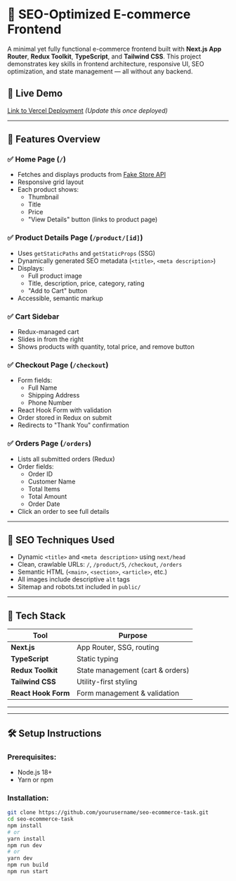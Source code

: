 # 🛒 SEO-Optimized E-commerce Frontend

A minimal yet fully functional e-commerce frontend built with **Next.js App Router**, **Redux Toolkit**, **TypeScript**, and **Tailwind CSS**. This project demonstrates key skills in frontend architecture, responsive UI, SEO optimization, and state management — all without any backend.

## 🚀 Live Demo

[Link to Vercel Deployment](https://shopping-square.vercel.app/) *(Update this once deployed)*

---

## 📁 Features Overview

### ✅ Home Page (`/`)
- Fetches and displays products from [Fake Store API](https://fakestoreapi.com/products)
- Responsive grid layout
- Each product shows:
  - Thumbnail
  - Title
  - Price
  - "View Details" button (links to product page)

### ✅ Product Details Page (`/product/[id]`)
- Uses `getStaticPaths` and `getStaticProps` (SSG)
- Dynamically generated SEO metadata (`<title>`, `<meta description>`)
- Displays:
  - Full product image
  - Title, description, price, category, rating
  - "Add to Cart" button
- Accessible, semantic markup

### ✅ Cart Sidebar
- Redux-managed cart
- Slides in from the right
- Shows products with quantity, total price, and remove button

### ✅ Checkout Page (`/checkout`)
- Form fields:
  - Full Name
  - Shipping Address
  - Phone Number
- React Hook Form with validation
- Order stored in Redux on submit
- Redirects to "Thank You" confirmation

### ✅ Orders Page (`/orders`)
- Lists all submitted orders (Redux)
- Order fields:
  - Order ID
  - Customer Name
  - Total Items
  - Total Amount
  - Order Date
- Click an order to see full details

---

## 🧠 SEO Techniques Used

- Dynamic `<title>` and `<meta description>` using `next/head`
- Clean, crawlable URLs: `/`, `/product/5`, `/checkout`, `/orders`
- Semantic HTML (`<main>`, `<section>`, `<article>`, etc.)
- All images include descriptive `alt` tags
- Sitemap and robots.txt included in `public/`

---

## 🧱 Tech Stack

| Tool             | Purpose                      |
|------------------|------------------------------|
| **Next.js**      | App Router, SSG, routing     |
| **TypeScript**   | Static typing                |
| **Redux Toolkit**| State management (cart & orders) |
| **Tailwind CSS** | Utility-first styling        |
| **React Hook Form** | Form management & validation |

---

---

## 🛠️ Setup Instructions

### Prerequisites:
- Node.js 18+
- Yarn or npm

### Installation:

```bash
git clone https://github.com/yourusername/seo-ecommerce-task.git
cd seo-ecommerce-task
npm install
# or
yarn install
npm run dev
# or
yarn dev
npm run build
npm run start
